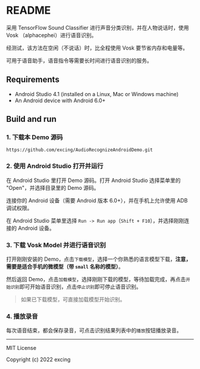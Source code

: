 # README

采用 TensorFlow Sound Classifier 进行声音分类识别，并在人物说话时，使用 Vosk （alphacephei）进行语音识别。

经测试，该方法在空闲（不说话）时，比全程使用 Vosk 要节省内存和电量等。

可用于语音助手，语音指令等需要长时间进行语音识别的服务。

## Requirements

*   Android Studio 4.1 (installed on a Linux, Mac or Windows machine)
*   An Android device with Android 6.0+

## Build and run

### 1. 下载本 Demo 源码

```
https://github.com/excing/AudioRecognizeAndroidDemo.git
```

### 2. 使用 Android Studio 打开并运行

在 Android Studio 里打开 Demo 源码。打开 Android Studio 选择菜单里的 "Open"，并选择目录里的 Demo 源码。

连接你的 Android 设备（需要 Android 版本 6.0+），并在手机上允许使用 ADB 调试权限。

在 Android Studio 菜单里选择 `Run -> Run app`（`Shift + F10`），并选择刚刚连接的 Android 设备。

### 3. 下载 Vosk Model 并进行语音识别

打开刚刚安装的 Demo，点击`下载模型`，选择一个你熟悉的语言模型下载，**注意，需要是适合手机的微模型（带 `small` 名称的模型）**。

然后返回 Demo，点击`加载模型`，选择刚刚下载的模型，等待加载完成，再点击`开始识别`即可开始语音识别，点击`停止识别`即可停止语音识别。

> 如果已下载模型，可直接加载模型开始识别。

### 4. 播放录音

每次语音结束，都会保存录音，可点击识别结果列表中的`播放`按钮播放录音。

-----

MIT License

Copyright (c) 2022 excing
